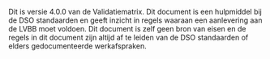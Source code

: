Dit is versie 4.0.0 van de Validatiematrix. Dit document is een hulpmiddel bij
de DSO standaarden en geeft inzicht in regels waaraan een aanlevering aan de
LVBB moet voldoen. Dit document is zelf geen bron van eisen en de regels in dit
document zijn altijd  af te leiden van de DSO standaarden of elders
gedocumenteerde werkafspraken.
